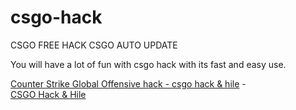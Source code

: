 # csgo-hack

CSGO FREE HACK
CSGO AUTO UPDATE

You will have a lot of fun with csgo hack with its fast and easy use.

<a href="https://memoryhackers.org/forums/konular/counter-strike-global-offensive-sbyte-vip-hack-2022.44961/">Counter Strike Global Offensive hack - csgo hack & hile</a> - 
<br />
<a href="https://memoryhackers.org/forums/csgo-hack-hile.200/">CSGO Hack & Hile</a>

